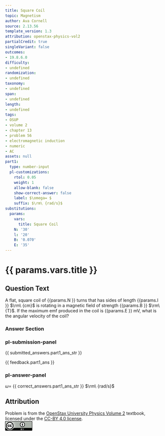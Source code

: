 ```yaml
---
title: Square Coil
topic: Magnetism
author: Ava Cornell
source: 2.13.56
template_version: 1.3
attribution: openstax-physics-vol2
partialCredit: true
singleVariant: false
outcomes:
- 19.8.6.0
difficulty:
- undefined
randomization:
- undefined
taxonomy:
- undefined
span:
- undefined
length:
- undefined
tags:
- OSUP
- volume 2
- chapter 13
- problem 56
- electromagnetic induction
- numeric
- AC
assets: null
part1:
  type: number-input
  pl-customizations:
    rtol: 0.05
    weight: 1
    allow-blank: false
    show-correct-answer: false
    label: $\omega= $
    suffix: $\rm\ {rad/s}$
substitutions:
  params:
    vars:
      title: Square Coil
    N: '30'
    l: '20'
    B: '0.070'
    E: '35'
---
```

# {{ params.vars.title }}

## Question Text

A flat, square coil of {{params.N }} turns that has sides of length {{params.l }} $\rm\ {cm}$ is rotating in a magnetic field of strength {{params.B }} $\rm\ {T}$. If the maximum emf produced in the coil is {{params.E }} $\textrm{ mV}$, what is the angular velocity of the coil?

### Answer Section

### pl-submission-panel

{{ submitted_answers.part1_ans_str }}

{{ feedback.part1_ans }}

### pl-answer-panel

$\omega=$ {{ correct_answers.part1_ans_str }} $\rm\ {rad/s}$

## Attribution

Problem is from the [OpenStax University Physics Volume 2](https://openstax.org/details/books/university-physics-volume-2) textbook, licensed under the [CC-BY 4.0 license](https://creativecommons.org/licenses/by/4.0/).<br>![Image representing the Creative Commons 4.0 BY license.](https://raw.githubusercontent.com/firasm/bits/master/by.png)